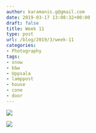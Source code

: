 ```yaml
---
author: karamanis.g@gmail.com
date: 2019-03-17 13:08:32+00:00
draft: false
title: Week 11
type: post
url: /blog/2019/3/week-11
categories:
- Photography
tags:
- snow
- b&w
- Uppsala
- lamppost
- house
- cone
- door
---
```




  
   ![](https://images.squarespace-cdn.com/content/v1/4f3f61bae4b063b909445965/1552828062225-EG95154KDZ7D17BO8VMH/ke17ZwdGBToddI8pDm48kM19vGfAY4CpRvzWg9j4Rs97gQa3H78H3Y0txjaiv_0fDoOvxcdMmMKkDsyUqMSsMWxHk725yiiHCCLfrh8O1z5QPOohDIaIeljMHgDF5CVlOqpeNLcJ80NK65_fV7S1Ucs6qC7sr7nMoIk6RghKQ5zqaVLBrlbIpJKi9eKqHOg0LjA7Zh6OR0YZYaXtoY39jA/IMG_2399-2.jpeg?format=original)

  

  
   ![](https://images.squarespace-cdn.com/content/v1/4f3f61bae4b063b909445965/1552828061140-S3KGV0NZP17BM5ICGX1N/ke17ZwdGBToddI8pDm48kJUlZr2Ql5GtSKWrQpjur5t7gQa3H78H3Y0txjaiv_0fDoOvxcdMmMKkDsyUqMSsMWxHk725yiiHCCLfrh8O1z5QPOohDIaIeljMHgDF5CVlOqpeNLcJ80NK65_fV7S1UfNdxJhjhuaNor070w_QAc94zjGLGXCa1tSmDVMXf8RUVhMJRmnnhuU1v2M8fLFyJw/IMG_2427-2.jpeg?format=original)

  


